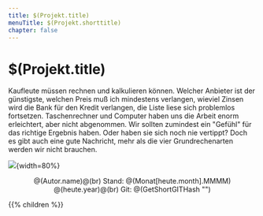 ```yaml
---
title: $(Projekt.title)
menuTitle: $(Projekt.shorttitle)
chapter: false
---
```


# $(Projekt.title)

Kaufleute müssen rechnen und kalkulieren können. Welcher Anbieter ist der günstigste, welchen Preis muß ich mindestens verlangen, wieviel Zinsen wird die Bank für den Kredit verlangen, die Liste liese sich problemlos fortsetzen. Taschenrechner und Computer haben uns die Arbeit enorm erleichtert, aber nicht abgenommen. Wir sollten zumindest ein "Gefühl" für das richtige Ergebnis haben. Oder haben sie sich noch nie vertippt? Doch es gibt auch eine gute Nachricht, mehr als die vier Grundrechenarten werden wir nicht brauchen. 

![](/images@(Projekt.wwwCover)){width=80%}

<p style="text-align: center">
@(Autor.name)@(br)
Stand: @(Monat[heute.month].MMMM) @(heute.year)@(br)
Git: @(GetShortGITHash "")</p>

{{% children  %}}
